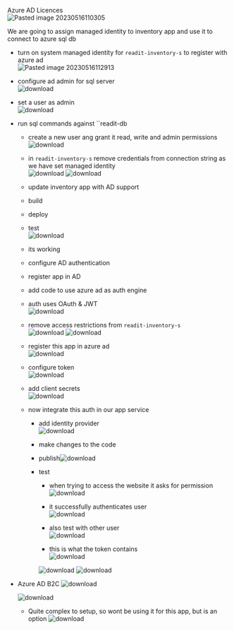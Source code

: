 Azure AD Licences<br>![Pasted image 20230516110305](https://github.com/salman-cissp/Deploy.WebApp.to.Azure/assets/134168108/3070fa29-60ad-4ef8-b79d-72f3509768bf)


We are going to assign managed identity to inventory app and use it to connect to azure sql db
- turn on system managed identity for ``readit-inventory-s`` to register with azure ad <br>![Pasted image 20230516112913](https://github.com/salman-cissp/Deploy.WebApp.to.Azure/assets/134168108/02f4b7a0-343d-4917-8e0d-acd233e58df5)

-  configure ad admin for sql server<br>![download](https://github.com/salman-cissp/Deploy.WebApp.to.Azure/assets/134168108/a568947f-4d13-4219-834a-cccd4526e8de)

- set a user as admin<br>![download](https://github.com/salman-cissp/Deploy.WebApp.to.Azure/assets/134168108/868099fd-7bb7-4eaa-8d7c-31b2be7d9bff)

- run sql commands against ``readit-db
	-  create a new user ang grant it read, write and admin permissions<br>![download](https://github.com/salman-cissp/Deploy.WebApp.to.Azure/assets/134168108/d947cae1-bc37-444a-82f3-79f516ad77f3)

	- in ``readit-inventory-s`` remove credentials from connection string as we have set managed identity<br>![download](https://github.com/salman-cissp/Deploy.WebApp.to.Azure/assets/134168108/15869368-3b40-45b7-9d85-dc40bec1ba2a)
![download](https://github.com/salman-cissp/Deploy.WebApp.to.Azure/assets/134168108/e51ba454-9136-4a87-8bb1-e7d859935cfe)

	 
	- update inventory app with AD support
	- build
	- deploy
	- test<br>![download](https://github.com/salman-cissp/Deploy.WebApp.to.Azure/assets/134168108/426d9e09-f4fc-41f3-a02d-81c31bb328b4)

	- its working
	- configure AD authentication
	- register app in AD
	- add code to use azure ad as auth engine
	- auth uses OAuth & JWT<br>![download](https://github.com/salman-cissp/Deploy.WebApp.to.Azure/assets/134168108/43dfa022-b030-40ae-8097-e07cb45e9a7e)


	- remove access restrictions from ``readit-inventory-s``<br>![download](https://github.com/salman-cissp/Deploy.WebApp.to.Azure/assets/134168108/ed8a2d51-1f1a-498e-aabf-4e9e323f98b0)
	![download](https://github.com/salman-cissp/Deploy.WebApp.to.Azure/assets/134168108/6dd1269d-89dc-48b2-b0a4-0edaf9667f86)

	- register this app in azure ad<br>![download](https://github.com/salman-cissp/Deploy.WebApp.to.Azure/assets/134168108/245a8dff-1d26-400a-af77-8dea94c2dfd1)

	- configure token<br>![download](https://github.com/salman-cissp/Deploy.WebApp.to.Azure/assets/134168108/5731d5d0-f1f2-41cf-8848-8433d4cd9464)

	- add client secrets<br>![download](https://github.com/salman-cissp/Deploy.WebApp.to.Azure/assets/134168108/5760b9f1-62b9-45a5-984e-0b5e83a5600c)

	- now integrate this auth in our app service
		- add identity provider<br>![download](https://github.com/salman-cissp/Deploy.WebApp.to.Azure/assets/134168108/4e06a229-2b48-49c4-8472-8f433b39d09f)

		- make changes to the code<br>
		- publish![download](https://github.com/salman-cissp/Deploy.WebApp.to.Azure/assets/134168108/351043dc-75da-4770-b403-b6289e022cea)

		- test
			- when trying to access the website it asks for permission<br>![download](https://github.com/salman-cissp/Deploy.WebApp.to.Azure/assets/134168108/87fe8ace-d830-4988-91c6-fb4f9c030077)

			- it successfully authenticates user<br>![download](https://github.com/salman-cissp/Deploy.WebApp.to.Azure/assets/134168108/d396d088-c8fe-4b27-9c21-bfbb15c26661)

			- also test with other user<br>![download](https://github.com/salman-cissp/Deploy.WebApp.to.Azure/assets/134168108/e56f83f2-0fc4-45ed-9d86-86a82c3fe493)

			- this is what the token contains<br>
			![download](https://github.com/salman-cissp/Deploy.WebApp.to.Azure/assets/134168108/5c98c903-6160-4659-824b-41a34a5671d9)

			![download](https://github.com/salman-cissp/Deploy.WebApp.to.Azure/assets/134168108/722046bf-fa97-4cdc-91e8-2eb9ffdc781f)
			![download](https://github.com/salman-cissp/Deploy.WebApp.to.Azure/assets/134168108/7d9e6473-1578-45b4-9261-591fae5e00c6)


- Azure AD B2C
	![download](https://github.com/salman-cissp/Deploy.WebApp.to.Azure/assets/134168108/fa97d111-6a51-46c7-b923-3ab3dbfada5f)

	![download](https://github.com/salman-cissp/Deploy.WebApp.to.Azure/assets/134168108/328c50e6-3b21-40d6-9273-44ae1b82b6ef)

	- Quite complex to setup, so wont be using it for this app, but is an option
![download](https://github.com/salman-cissp/Deploy.WebApp.to.Azure/assets/134168108/10de5674-3b49-4ade-8083-4885ea280cf5)


